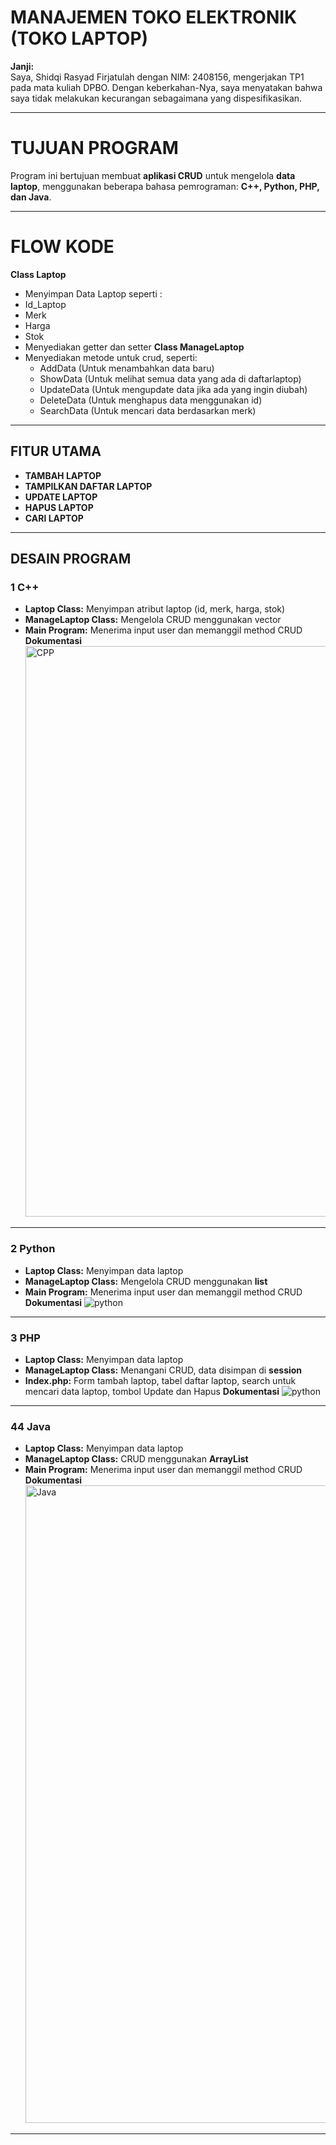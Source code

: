 #  MANAJEMEN TOKO ELEKTRONIK (TOKO LAPTOP)

**Janji:**  
Saya, Shidqi Rasyad Firjatulah  dengan NIM: 2408156, mengerjakan TP1 pada mata kuliah DPBO. Dengan keberkahan-Nya, saya menyatakan bahwa saya tidak melakukan kecurangan sebagaimana yang dispesifikasikan.

---

# TUJUAN PROGRAM
Program ini bertujuan membuat **aplikasi CRUD** untuk mengelola **data laptop**, menggunakan beberapa bahasa pemrograman: **C++, Python, PHP, dan Java**.

---

# FLOW KODE
**Class Laptop**
- Menyimpan Data Laptop seperti : 
 - Id_Laptop
 - Merk
 - Harga
 - Stok
 - Menyediakan getter dan setter
  **Class ManageLaptop**
- Menyediakan metode untuk crud, seperti:
  - AddData (Untuk menambahkan data baru)
  - ShowData (Untuk melihat semua data yang ada di daftarlaptop)
  - UpdateData (Untuk mengupdate data jika ada yang ingin diubah)
  - DeleteData (Untuk menghapus data menggunakan id)
  - SearchData (Untuk mencari data berdasarkan merk)
    
---

##  FITUR UTAMA
- **TAMBAH LAPTOP**  
- **TAMPILKAN DAFTAR LAPTOP**  
- **UPDATE LAPTOP**  
- **HAPUS LAPTOP**  
- **CARI LAPTOP**  

---

##  DESAIN PROGRAM

### 1 C++ 
- **Laptop Class:** Menyimpan atribut laptop (id, merk, harga, stok)  
- **ManageLaptop Class:** Mengelola CRUD menggunakan vector
- **Main Program:** Menerima input user dan memanggil method CRUD
 **Dokumentasi**
  <img width="1904" height="913" alt="CPP" src="https://github.com/user-attachments/assets/fa8a3a4d-cade-4ac4-b033-6194d0fcaec8" />

---

### 2️ Python
- **Laptop Class:** Menyimpan data laptop  
- **ManageLaptop Class:** Mengelola CRUD menggunakan **list**  
- **Main Program:** Menerima input user dan memanggil method CRUD
  **Dokumentasi**
  ![python](https://github.com/user-attachments/assets/15325f54-1981-42fc-a63c-f7f095370bb0)

---
### 3 PHP
- **Laptop Class:** Menyimpan data laptop  
- **ManageLaptop Class:** Menangani CRUD, data disimpan di **session**  
- **Index.php:** Form tambah laptop, tabel daftar laptop, search untuk mencari data laptop, tombol Update dan Hapus
  **Dokumentasi**
  ![python](https://github.com/user-attachments/assets/fb8e2465-7036-484d-b901-923931a99fdb)

---
### 4️4 Java
- **Laptop Class:** Menyimpan data laptop  
- **ManageLaptop Class:** CRUD menggunakan **ArrayList<Laptop>**  
- **Main Program:** Menerima input user dan memanggil method CRUD
  **Dokumentasi**
  <img width="1914" height="1020" alt="Java" src="https://github.com/user-attachments/assets/9e8801fb-550a-4242-8681-47949358df21" />

---


